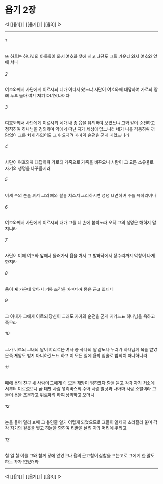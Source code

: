 # 욥기 2장

◁ [[욥1]] | [[욥기]] | [[욥3]] ▷
***

###### 1
또 하루는 하나님의 아들들이 와서 여호와 앞에 서고 사단도 그들 가운데 와서 여호와 앞에 서니

###### 2
여호와께서 사단에게 이르시되 네가 어디서 왔느냐 사단이 여호와께 대답하여 가로되 땅에 두루 돌아 여기 저기 다녀왔나이다

###### 3
여호와께서 사단에게 이르시되 네가 내 종 욥을 유의하여 보았느냐 그와 같이 순전하고 정직하여 하나님을 경외하며 악에서 떠난 자가 세상에 없느니라 네가 나를 격동하여 까닭없이 그를 치게 하였어도 그가 오히려 자기의 순전을 굳게 지켰느니라

###### 4
사단이 여호와께 대답하여 가로되 가죽으로 가죽을 바꾸오니 사람이 그 모든 소유물로 자기의 생명을 바꾸올지라

###### 5
이제 주의 손을 펴서 그의 뼈와 살을 치소서 그리하시면 정녕 대면하여 주를 욕하리이다

###### 6
여호와께서 사단에게 이르시되 내가 그를 네 손에 붙이노라 오직 그의 생명은 해하지 말지니라

###### 7
사단이 이에 여호와 앞에서 물러가서 욥을 쳐서 그 발바닥에서 정수리까지 악창이 나게 한지라

###### 8
욥이 재 가운데 앉아서 기와 조각을 가져다가 몸을 긁고 있더니

###### 9
그 아내가 그에게 이르되 당신이 그래도 자기의 순전을 굳게 지키느뇨 하나님을 욕하고 죽으라

###### 10
그가 이르되 그대의 말이 어리석은 여자 중 하나의 말 같도다 우리가 하나님께 복을 받았은즉 재앙도 받지 아니하겠느뇨 하고 이 모든 일에 욥이 입술로 범죄치 아니하니라

###### 11
때에 욥의 친구 세 사람이 그에게 이 모든 재앙이 임하였다 함을 듣고 각각 자기 처소에서부터 이르렀으니 곧 데만 사람 엘리바스와 수아 사람 빌닷과 나아마 사람 소발이라 그들이 욥을 조문하고 위로하려 하여 상약하고 오더니

###### 12
눈을 들어 멀리 보매 그 욥인줄 알기 어렵게 되었으므로 그들이 일제히 소리질러 울며 각각 자기의 겉옷을 찢고 하늘을 향하여 티끌을 날려 자기 머리에 뿌리고

###### 13
칠 일 칠 야를 그와 함께 땅에 앉았으나 욥의 곤고함이 심함을 보는고로 그에게 한 말도 하는 자가 없었더라

***
◁ [[욥1]] | [[욥기]] | [[욥3]] ▷